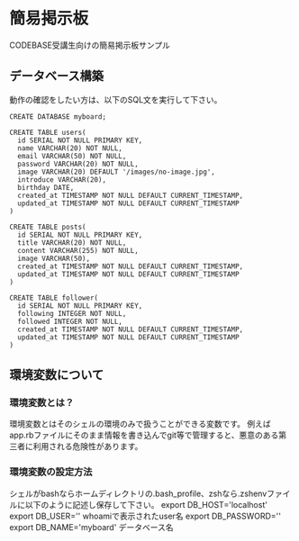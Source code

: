 # 簡易掲示板
CODEBASE受講生向けの簡易掲示板サンプル
 
## データベース構築
動作の確認をしたい方は、以下のSQL文を実行して下さい。
```
CREATE DATABASE myboard;
```
```
CREATE TABLE users(
  id SERIAL NOT NULL PRIMARY KEY,
  name VARCHAR(20) NOT NULL,
  email VARCHAR(50) NOT NULL,
  password VARCHAR(20) NOT NULL,
  image VARCHAR(20) DEFAULT '/images/no-image.jpg',
  introduce VARCHAR(20),
  birthday DATE,
  created_at TIMESTAMP NOT NULL DEFAULT CURRENT_TIMESTAMP,
  updated_at TIMESTAMP NOT NULL DEFAULT CURRENT_TIMESTAMP
)
```
```
CREATE TABLE posts(
  id SERIAL NOT NULL PRIMARY KEY,
  title VARCHAR(20) NOT NULL,
  content VARCHAR(255) NOT NULL,
  image VARCHAR(50),
  created_at TIMESTAMP NOT NULL DEFAULT CURRENT_TIMESTAMP,
  updated_at TIMESTAMP NOT NULL DEFAULT CURRENT_TIMESTAMP
)
```
```
CREATE TABLE follower(
  id SERIAL NOT NULL PRIMARY KEY,
  following INTEGER NOT NULL,
  followed INTEGER NOT NULL,
  created_at TIMESTAMP NOT NULL DEFAULT CURRENT_TIMESTAMP,
  updated_at TIMESTAMP NOT NULL DEFAULT CURRENT_TIMESTAMP
)
```

## 環境変数について
 
### 環境変数とは？
環境変数とはそのシェルの環境のみで扱うことができる変数です。
例えばapp.rbファイルにそのまま情報を書き込んでgit等で管理すると、悪意のある第三者に利用される危険性があります。
 
### 環境変数の設定方法
シェルがbashならホームディレクトリの.bash_profile、zshなら.zshenvファイルに以下のように記述し保存して下さい。
export DB_HOST='localhost'
export DB_USER='' whoamiで表示されたuser名
export DB_PASSWORD=''
export DB_NAME='myboard' データベース名
